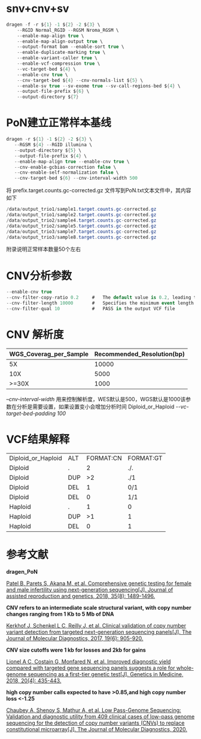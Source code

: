 # snv+cnv+sv

```cs
dragen -f -r ${1} -1 ${2} -2 ${3} \
    --RGID Normal_RGID --RGSM Nroma_RGSM \
    --enable-map-align true \
    --enable-map-align-output true \
    --output-format bam --enable-sort true \
    --enable-duplicate-marking true \
    --enable-variant-caller true \
    --enable-vcf-compression true \
    --vc-target-bed ${4} \
    --enable-cnv true \
    --cnv-target-bed ${4} --cnv-normals-list ${5} \
    --enable-sv true --sv-exome true --sv-call-regions-bed ${4} \
    --output-file-prefix ${6} \
    --output-directory ${7}
```

# PoN建立正常样本基线
```cs
dragen -r ${1} -1 ${2} -2 ${3} \
   --RGSM ${4} --RGID illumina \
   --output-directory ${5} \
   --output-file-prefix ${4} \
   --enable-map-align true --enable-cnv true \
   --cnv-enable-gcbias-correction false \
   --cnv-enable-self-normalization false \
   --cnv-target-bed ${6} --cnv-interval-width 500
```

将 prefix.target.counts.gc-corrected.gz 文件写到PoN.txt文本文件中，其内容如下
```cs
/data/output_trio1/sample1.target.counts.gc-corrected.gz
/data/output_trio1/sample2.target.counts.gc-corrected.gz
/data/output_trio2/sample4.target.counts.gc-corrected.gz
/data/output_trio2/sample5.target.counts.gc-corrected.gz
/data/output_trio3/sample7.target.counts.gc-corrected.gz
/data/output_trio3/sample8.target.counts.gc-corrected.gz
```
附录说明正常样本数量50个左右

# CNV分析参数
```cs
--enable-cnv true
--cnv-filter-copy-ratio 0.2     #   The default value is 0.2, leading to calls less than CR=0.8 or greater than CR=1.2.
--cnv-filter-length 10000       #   Specifies the minimum event length in bases at which a reported event is marked as PASS in the output VCF file. The default is 10000
--cnv-filter-qual 10            #   PASS in the output VCF file
```
# CNV 解析度

|WGS_Coverag_per_Sample| Recommended_Resolution(bp)|
|-----------|----------|
|5X|10000|
|10X|5000|
|>=30X|1000|

*–cnv-interval-width* 用来控制解析度，WES默认是500，WGS默认是1000该参数在分析是需要设置，如果设置变小会增加分析时间
Diploid_or_Haploid
*--vc-target-bed-padding 100*

# VCF结果解释

|||||
|------------------|---|--------------------|----------|
|Diploid_or_Haploid|ALT| FORMAT:CN          |FORMAT:GT|
|Diploid|                 . |          2|          ./.|
|Diploid                |DUP         |>2          |./1|
|Diploid|                 DEL         |1           |0/1|
|Diploid|                 DEL         |0           |1/1|
|Haploid|                 .   |        1           |0|
|Haploid |                DUP  |       >1          |1|
|Haploid |                DEL   |      0  |         1|



# 参考文献

**dragen_PoN**

[Patel B, Parets S, Akana M, et al. Comprehensive genetic testing for female and male infertility using next-generation sequencing[J]. Journal of assisted reproduction and genetics, 2018, 35(8): 1489-1496.](https://link.springer.com/article/10.1007/s10815-018-1204-7)

**CNV refers to an intermediate scale structural variant, with copy number changes ranging from 1 Kb to 5 Mb of DNA**

[Kerkhof J, Schenkel L C, Reilly J, et al. Clinical validation of copy number variant detection from targeted next-generation sequencing panels[J]. The Journal of Molecular Diagnostics, 2017, 19(6): 905-920.](https://pubmed.ncbi.nlm.nih.gov/28818680/)

**CNV size cutoffs were 1 kb for losses and 2kb for gains**

[Lionel A C, Costain G, Monfared N, et al. Improved diagnostic yield compared with targeted gene sequencing panels suggests a role for whole-genome sequencing as a first-tier genetic test[J]. Genetics in Medicine, 2018, 20(4): 435-443.](https://www.nature.com/articles/gim2017119)

**high copy number calls expected to have >0.85,and high copy number loss <-1.25**

[Chaubey A, Shenoy S, Mathur A, et al. Low Pass-Genome Sequencing: Validation and diagnostic utility from 409 clinical cases of low-pass genome sequencing for the detection of copy number variants (CNVs) to replace constitutional microarray[J]. The Journal of Molecular Diagnostics, 2020.](https://pubmed.ncbi.nlm.nih.gov/32344035/)

